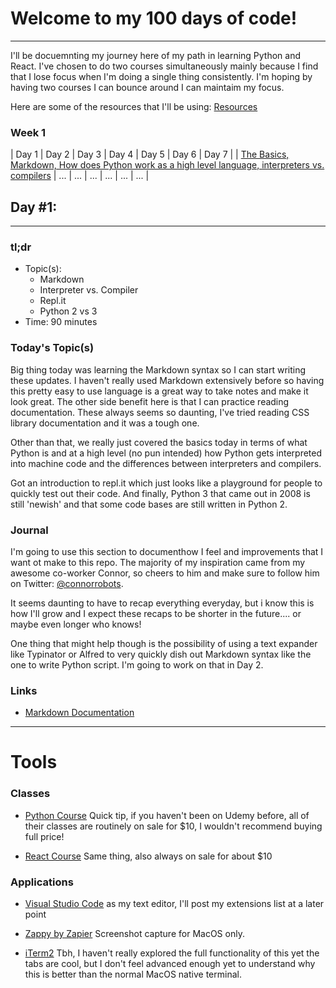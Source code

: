 # Welcome to my 100 days of code!

---

I'll be docuemnting my journey here of my path in learning Python and React. I've chosen to do two courses simultaneously mainly because I find that I lose focus when I'm doing a single thing consistently. I'm hoping by having two courses I can bounce around I can maintaim my focus.

Here are some of the resources that I'll be using: [Resources](#resources)

### Week 1

| Day 1 | Day 2 | Day 3 | Day 4 | Day 5 | Day 6 | Day 7 |
| [The Basics, Markdown, How does Python work as a high level language, interpreters vs. compilers](#day-1) | ... | ... | ... | ... | ... | ... |

<!-- TEMPLATE -->

<!-- https://www.markdownguide.org/basic-syntax -->
<!--
## Day #:
---
### tl;dr
- Topic(s):
- Time:
### Today's Topic(s)
### Journal
-->

## Day #1:

---

### tl;dr

- Topic(s):
  - Markdown
  - Interpreter vs. Compiler
  - Repl.it
  - Python 2 vs 3
- Time: 90 minutes

### Today's Topic(s)

Big thing today was learning the Markdown syntax so I can start writing these updates. I haven't really used Markdown extensively before so having this pretty easy to use language is a great way to take notes and make it look great. The other side benefit here is that I can practice reading documentation. These always seems so daunting, I've tried reading CSS library documentation and it was a tough one.

Other than that, we really just covered the basics today in terms of what Python is and at a high level (no pun intended) how Python gets interpreted into machine code and the differences between interpreters and compilers.

Got an introduction to repl.it which just looks like a playground for people to quickly test out their code. And finally, Python 3 that came out in 2008 is still 'newish' and that some code bases are still written in Python 2.

### Journal

I'm going to use this section to documenthow I feel and improvements that I want ot make to this repo. The majority of my inspiration came from my awesome co-worker Connor, so cheers to him and make sure to follow him on Twitter: [@connorrobots](https://twitter.com/connorrobots).

It seems daunting to have to recap everything everyday, but i know this is how I'll grow and I expect these recaps to be shorter in the future.... or maybe even longer who knows!

One thing that might help though is the possibility of using a text expander like Typinator or Alfred to very quickly dish out Markdown syntax like the one to write Python script. I'm going to work on that in Day 2.

### Links

- [Markdown Documentation](https://www.markdownguide.org/)

---

# Tools

### Classes

- [Python Course](https://www.udemy.com/course/complete-python-developer-zero-to-mastery/) Quick tip, if you haven't been on Udemy before, all of their classes are routinely on sale for \$10, I wouldn't recommend buying full price!

- [React Course](https://www.udemy.com/course/complete-react-developer-zero-to-mastery/) Same thing, also always on sale for about \$10

### Applications

- [Visual Studio Code](https://code.visualstudio.com/) as my text editor, I'll post my extensions list at a later point

- [Zappy by Zapier](https://zapier.com/zappy) Screenshot capture for MacOS only.

- [iTerm2](https://www.iterm2.com/) Tbh, I haven't really explored the full functionality of this yet the tabs are cool, but I don't feel advanced enough yet to understand why this is better than the normal MacOS native terminal.
